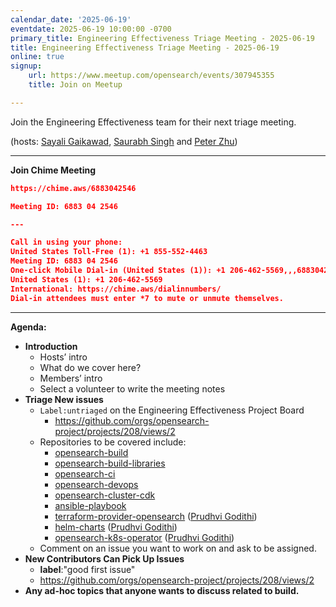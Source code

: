 ```yaml
---
calendar_date: '2025-06-19'
eventdate: 2025-06-19 10:00:00 -0700
primary_title: Engineering Effectiveness Triage Meeting - 2025-06-19
title: Engineering Effectiveness Triage Meeting - 2025-06-19
online: true
signup:
    url: https://www.meetup.com/opensearch/events/307945355
    title: Join on Meetup

---
```


Join the Engineering Effectiveness team for their next triage meeting.

(hosts: [Sayali Gaikawad](https://github.com/gaiksaya), [Saurabh Singh](https://github.com/getsaurabh02) and [Peter Zhu](https://github.com/peterzhuamazon))

---

**Join Chime Meeting**
```json
https://chime.aws/6883042546

Meeting ID: 6883 04 2546

---

Call in using your phone:
United States Toll-Free (1): +1 855-552-4463
Meeting ID: 6883 04 2546
One-click Mobile Dial-in (United States (1)): +1 206-462-5569,,,6883042546#
United States (1): +1 206-462-5569
International: https://chime.aws/dialinnumbers/
Dial-in attendees must enter *7 to mute or unmute themselves.


```

---

**Agenda:**

* **Introduction**
    * Hosts’ intro
    * What do we cover here?
    * Members’ intro
    * Select a volunteer to write the meeting notes
* **Triage New issues**
    * `Label:untriaged` on the Engineering Effectiveness Project Board
        * https://github.com/orgs/opensearch-project/projects/208/views/2
    * Repositories to be covered include:
        * [opensearch-build](https://github.com/opensearch-project/opensearch-build)
        * [opensearch-build-libraries](https://github.com/opensearch-project/opensearch-build-libraries)
        * [opensearch-ci](https://github.com/opensearch-project/opensearch-ci)
        * [opensearch-devops](https://github.com/opensearch-project/opensearch-devops)
        * [opensearch-cluster-cdk](https://github.com/opensearch-project/opensearch-cluster-cdk)
        * [ansible-playbook](https://github.com/opensearch-project/ansible-playbook/)
        * [terraform-provider-opensearch](https://github.com/opensearch-project/terraform-provider-opensearch) ([Prudhvi Godithi](https://quip-amazon.com/dAC9EA4BcQx))
        * [helm-charts](https://github.com/opensearch-project/helm-charts/) ([Prudhvi Godithi](https://quip-amazon.com/dAC9EA4BcQx))
        * [opensearch-k8s-operator](https://github.com/opensearch-project/opensearch-k8s-operator) ([Prudhvi Godithi](https://quip-amazon.com/dAC9EA4BcQx))
    * Comment on an issue you want to work on and ask to be assigned.
* **New Contributors Can Pick Up Issues**
    * **label**:"good first issue"
    * https://github.com/orgs/opensearch-project/projects/208/views/2
* **Any ad-hoc topics that anyone wants to discuss related to build.**